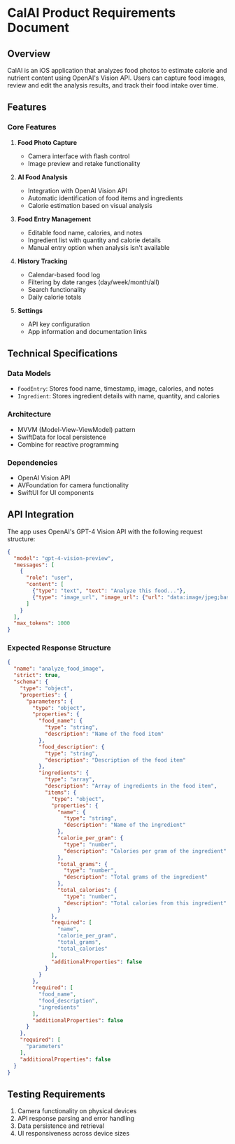 # CalAI Product Requirements Document

## Overview
CalAI is an iOS application that analyzes food photos to estimate calorie and nutrient content using OpenAI's Vision API. Users can capture food images, review and edit the analysis results, and track their food intake over time.

## Features

### Core Features
1. **Food Photo Capture**
   - Camera interface with flash control
   - Image preview and retake functionality

2. **AI Food Analysis**
   - Integration with OpenAI Vision API
   - Automatic identification of food items and ingredients
   - Calorie estimation based on visual analysis

3. **Food Entry Management**
   - Editable food name, calories, and notes
   - Ingredient list with quantity and calorie details
   - Manual entry option when analysis isn't available

4. **History Tracking**
   - Calendar-based food log
   - Filtering by date ranges (day/week/month/all)
   - Search functionality
   - Daily calorie totals

5. **Settings**
   - API key configuration
   - App information and documentation links

## Technical Specifications

### Data Models
- `FoodEntry`: Stores food name, timestamp, image, calories, and notes
- `Ingredient`: Stores ingredient details with name, quantity, and calories

### Architecture
- MVVM (Model-View-ViewModel) pattern
- SwiftData for local persistence
- Combine for reactive programming

### Dependencies
- OpenAI Vision API
- AVFoundation for camera functionality
- SwiftUI for UI components

## API Integration
The app uses OpenAI's GPT-4 Vision API with the following request structure:
```json
{
  "model": "gpt-4-vision-preview",
  "messages": [
    {
      "role": "user",
      "content": [
        {"type": "text", "text": "Analyze this food..."},
        {"type": "image_url", "image_url": {"url": "data:image/jpeg;base64,..."}}
      ]
    }
  ],
  "max_tokens": 1000
}
```

### Expected Response Structure
```json
{
  "name": "analyze_food_image",
  "strict": true,
  "schema": {
    "type": "object",
    "properties": {
      "parameters": {
        "type": "object",
        "properties": {
          "food_name": {
            "type": "string",
            "description": "Name of the food item"
          },
          "food_description": {
            "type": "string",
            "description": "Description of the food item"
          },
          "ingredients": {
            "type": "array",
            "description": "Array of ingredients in the food item",
            "items": {
              "type": "object",
              "properties": {
                "name": {
                  "type": "string",
                  "description": "Name of the ingredient"
                },
                "calorie_per_gram": {
                  "type": "number",
                  "description": "Calories per gram of the ingredient"
                },
                "total_grams": {
                  "type": "number",
                  "description": "Total grams of the ingredient"
                },
                "total_calories": {
                  "type": "number",
                  "description": "Total calories from this ingredient"
                }
              },
              "required": [
                "name",
                "calorie_per_gram",
                "total_grams",
                "total_calories"
              ],
              "additionalProperties": false
            }
          }
        },
        "required": [
          "food_name",
          "food_description",
          "ingredients"
        ],
        "additionalProperties": false
      }
    },
    "required": [
      "parameters"
    ],
    "additionalProperties": false
  }
}
```

## Testing Requirements
1. Camera functionality on physical devices
2. API response parsing and error handling
3. Data persistence and retrieval
4. UI responsiveness across device sizes

